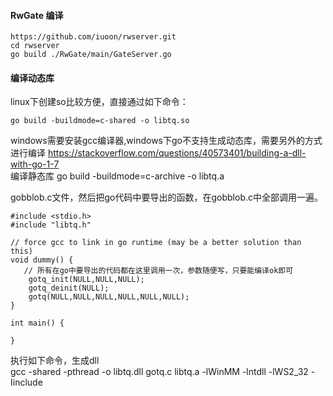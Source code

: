 #### RwGate 编译
```
https://github.com/iuoon/rwserver.git  
cd rwserver
go build ./RwGate/main/GateServer.go
```

#### 编译动态库
linux下创建so比较方便，直接通过如下命令：
```
go build -buildmode=c-shared -o libtq.so
```
windows需要安装gcc编译器,windows下go不支持生成动态库，需要另外的方式进行编译
https://stackoverflow.com/questions/40573401/building-a-dll-with-go-1-7  
编译静态库
go build -buildmode=c-archive -o libtq.a  

gobblob.c文件，然后把go代码中要导出的函数，在gobblob.c中全部调用一遍。
```
#include <stdio.h>
#include "libtq.h"

// force gcc to link in go runtime (may be a better solution than this)
void dummy() {
   // 所有在go中要导出的代码都在这里调用一次，参数随便写，只要能编译ok即可
    gotq_init(NULL,NULL,NULL);
    gotq_deinit(NULL);
    gotq(NULL,NULL,NULL,NULL,NULL,NULL);
}

int main() {

}
```
执行如下命令，生成dll  
gcc -shared -pthread -o libtq.dll gotq.c libtq.a -lWinMM -lntdll -lWS2_32 -Iinclude